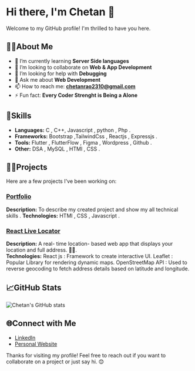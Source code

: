 # Hi there, I'm Chetan 👋

Welcome to my GitHub profile! I'm thrilled to have you here.

## 👩‍💻About Me

- 🌱 I’m currently learning **Server Side languages**
- 👯 I’m looking to collaborate on **Web & App Development**
- 🤔 I’m looking for help with **Debugging**
- 💬 Ask me about **Web Development**
- 📫 How to reach me: **chetanrao2310@gmail.com**
- ⚡ Fun fact: **Every Coder Strenght is Being a Alone**

## 🔫Skills

- **Languages:** C , C++, Javascript , python , Php .
- **Frameworks:** Bootstrap ,TailwindCss , Reactjs , Expressjs . 
- **Tools:** Flutter , FlutterFlow , Figma , Wordpress , Github .
- **Other:** DSA , MySQL , HTMl , CSS .

##  🧑‍🎓Projects

Here are a few projects I've been working on:

### [Portfolio](https://portfolio-git-main-chetan-cos-projects.vercel.app/)
**Description:** To describe my created project and show my all technical skills . 
**Technologies:** HTMl , CSS , Javascript .

### [React Live Locator](live-locator.vercel.app)
**Description:**   A real- time location- based web app that displays your location and full address. 📍✨.  
**Technologies:**  React js : Framework to create interactive UI. Leaflet : Popular Library for rendering dynamic maps.
OpenStreetMap API : Used to reverse geocoding to fetch address details based on latitude and longitude.

## 📈GitHub Stats

![Chetan's GitHub stats](https://github-readme-stats.vercel.app/api?username=chetan-co&show_icons=true&theme=radical)

## 🌐Connect with Me

- [LinkedIn](www.linkedin.com/in/chetan-yadav-)
- [Personal Website](https://portfolio-git-main-chetan-cos-projects.vercel.app/)

Thanks for visiting my profile! Feel free to reach out if you want to collaborate on a project or just say hi. 😊

<!---
chetan-co/chetan-co is a ✨ special ✨ repository because its `README.md` (this file) appears on your GitHub profile.
You can click the Preview link to take a look at your changes.
--->
